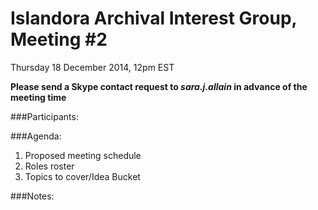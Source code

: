 # Islandora Archival Interest Group, Meeting #2
Thursday 18 December 2014, 12pm EST

**Please send a Skype contact request to *sara.j.allain* in advance of the meeting time**

###Participants:


###Agenda:
1. Proposed meeting schedule
2. Roles roster
3. Topics to cover/Idea Bucket

###Notes:
